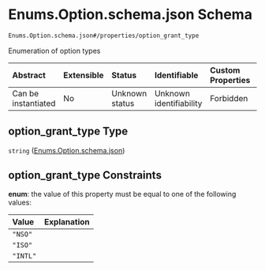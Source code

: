 # Enums.Option.schema.json Schema

```txt
Enums.Option.schema.json#/properties/option_grant_type
```

Enumeration of option types

| Abstract            | Extensible | Status         | Identifiable            | Custom Properties | Additional Properties | Access Restrictions | Defined In                                                                                          |
| :------------------ | :--------- | :------------- | :---------------------- | :---------------- | :-------------------- | :------------------ | :-------------------------------------------------------------------------------------------------- |
| Can be instantiated | No         | Unknown status | Unknown identifiability | Forbidden         | Allowed               | none                | [PlanSecurities.schema.json\*](../schema/objects/PlanSecurities.schema.json "open original schema") |

## option_grant_type Type

`string` ([Enums.Option.schema.json](plansecurities-properties-enumsoptionschemajson.md))

## option_grant_type Constraints

**enum**: the value of this property must be equal to one of the following values:

| Value    | Explanation |
| :------- | :---------- |
| `"NSO"`  |             |
| `"ISO"`  |             |
| `"INTL"` |             |
